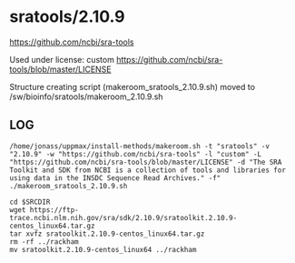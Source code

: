 sratools/2.10.9
========================

<https://github.com/ncbi/sra-tools>

Used under license:
custom
<https://github.com/ncbi/sra-tools/blob/master/LICENSE>

Structure creating script (makeroom_sratools_2.10.9.sh) moved to /sw/bioinfo/sratools/makeroom_2.10.9.sh

LOG
---

    /home/jonass/uppmax/install-methods/makeroom.sh -t "sratools" -v "2.10.9" -w "https://github.com/ncbi/sra-tools" -l "custom" -L "https://github.com/ncbi/sra-tools/blob/master/LICENSE" -d "The SRA Toolkit and SDK from NCBI is a collection of tools and libraries for using data in the INSDC Sequence Read Archives." -f"
    ./makeroom_sratools_2.10.9.sh

    cd $SRCDIR
    wget https://ftp-trace.ncbi.nlm.nih.gov/sra/sdk/2.10.9/sratoolkit.2.10.9-centos_linux64.tar.gz
    tar xvfz sratoolkit.2.10.9-centos_linux64.tar.gz
    rm -rf ../rackham
    mv sratoolkit.2.10.9-centos_linux64 ../rackham
